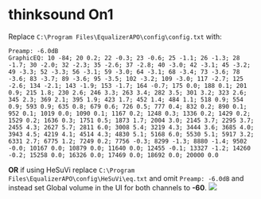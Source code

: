 # thinksound On1
Replace `C:\Program Files\EqualizerAPO\config\config.txt` with:
```
Preamp: -6.0dB
GraphicEQ: 10 -84; 20 0.2; 22 -0.3; 23 -0.6; 25 -1.1; 26 -1.3; 28 -1.7; 30 -2.0; 32 -2.3; 35 -2.6; 37 -2.8; 40 -3.0; 42 -3.1; 45 -3.2; 49 -3.3; 52 -3.3; 56 -3.1; 59 -3.0; 64 -3.1; 68 -3.4; 73 -3.6; 78 -3.6; 83 -3.7; 89 -3.6; 95 -3.5; 102 -3.2; 109 -3.0; 117 -2.7; 125 -2.6; 134 -2.1; 143 -1.9; 153 -1.7; 164 -0.7; 175 0.0; 188 0.1; 201 0.9; 215 1.8; 230 2.6; 246 3.3; 263 3.4; 282 3.5; 301 3.2; 323 2.6; 345 2.3; 369 2.1; 395 1.9; 423 1.7; 452 1.4; 484 1.1; 518 0.9; 554 0.9; 593 0.9; 635 0.8; 679 0.6; 726 0.5; 777 0.4; 832 0.2; 890 0.1; 952 0.1; 1019 0.0; 1090 0.1; 1167 0.2; 1248 0.3; 1336 0.2; 1429 0.2; 1529 0.2; 1636 0.3; 1751 0.5; 1873 1.7; 2004 3.0; 2145 3.7; 2295 3.7; 2455 4.3; 2627 5.7; 2811 6.0; 3008 5.4; 3219 4.3; 3444 3.6; 3685 4.0; 3943 4.5; 4219 4.1; 4514 4.3; 4830 5.1; 5168 6.0; 5530 5.1; 5917 3.2; 6331 2.7; 6775 1.2; 7249 0.2; 7756 -0.3; 8299 -1.3; 8880 -1.4; 9502 -0.0; 10167 0.0; 10879 0.0; 11640 0.0; 12455 -0.1; 13327 -1.2; 14260 -0.2; 15258 0.0; 16326 0.0; 17469 0.0; 18692 0.0; 20000 0.0
```
**OR** if using HeSuVi replace `C:\Program Files\EqualizerAPO\config\HeSuVi\eq.txt` and omit `Preamp: -6.0dB` and instead set Global volume in the UI for both channels to **-60**.
![](https://raw.githubusercontent.com/jaakkopasanen/AutoEq/master/results/SBAF-Serious/innerfidelity/onear/thinksound%20On1/thinksound%20On1.png)